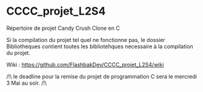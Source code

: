 # CCCC_projet_L2S4
Répertoire de projet Candy Crush Clone en C

Si la compilation du projet tel quel ne fonctionne pas, le dossier Bibliotheques contient toutes les bibliotehques necessaire à la compilation du projet.

Wiki : https://github.com/FlashbakDev/CCCC_projet_L2S4/wiki

/!\ le deadline pour la remise du projet de programmation C sera le mercredi 3 Mai au soir. /!\
